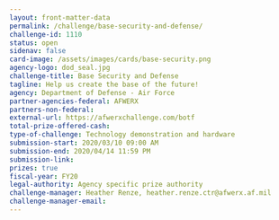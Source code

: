 ```yaml
---
layout: front-matter-data
permalink: /challenge/base-security-and-defense/
challenge-id: 1110
status: open
sidenav: false
card-image: /assets/images/cards/base-security.png
agency-logo: dod_seal.jpg
challenge-title: Base Security and Defense
tagline: Help us create the base of the future!
agency: Department of Defense - Air Force
partner-agencies-federal: AFWERX
partners-non-federal:
external-url: https://afwerxchallenge.com/botf
total-prize-offered-cash:
type-of-challenge: Technology demonstration and hardware
submission-start: 2020/03/10 09:00 AM
submission-end: 2020/04/14 11:59 PM
submission-link:
prizes: true
fiscal-year: FY20
legal-authority: Agency specific prize authority
challenge-manager: Heather Renze, heather.renze.ctr@afwerx.af.mil
challenge-manager-email: 
---
```

